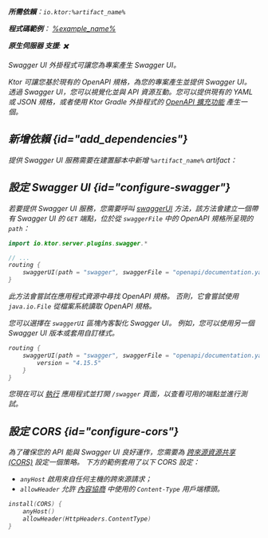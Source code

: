 [//]: # (title: Swagger UI)

<primary-label ref="server-plugin"/>

<var name="artifact_name" value="ktor-server-swagger"/>
<var name="package_name" value="io.ktor.server.plugins.swagger"/>
<var name="plugin_api_link" value="https://api.ktor.io/ktor-server-swagger/io.ktor.server.plugins.swagger/swagger-u-i.html"/>

<tldr>
<p>
<b>所需依賴</b>：<code>io.ktor:%artifact_name%</code>
</p>
<var name="example_name" value="json-kotlinx-openapi"/>
<p>
    <b>程式碼範例</b>：
    <a href="https://github.com/ktorio/ktor-documentation/tree/%ktor_version%/codeSnippets/snippets/%example_name%">
        %example_name%
    </a>
</p>
<p>
    <b><Links href="/ktor/server-native" summary="Ktor supports Kotlin/Native and allows you to run a server without an additional runtime or virtual machine.">原生伺服器</Links> 支援</b>: ✖️
</p>
</tldr>

<link-summary>
Swagger UI 外掛程式可讓您為專案產生 Swagger UI。
</link-summary>

Ktor 可讓您基於現有的 OpenAPI 規格，為您的專案產生並提供 Swagger UI。
透過 Swagger UI，您可以視覺化並與 API 資源互動。您可以提供現有的 YAML 或 JSON 規格，或者使用 Ktor Gradle 外掛程式的 [OpenAPI 擴充功能](openapi-spec-generation.md) 產生一個。

## 新增依賴 {id="add_dependencies"}

提供 Swagger UI 服務需要在建置腳本中新增 `%artifact_name%` artifact：

<Tabs group="languages">
    <TabItem title="Gradle (Kotlin)" group-key="kotlin">
        <code-block lang="Kotlin" code="            implementation(&quot;io.ktor:%artifact_name%:$ktor_version&quot;)"/>
    </TabItem>
    <TabItem title="Gradle (Groovy)" group-key="groovy">
        <code-block lang="Groovy" code="            implementation &quot;io.ktor:%artifact_name%:$ktor_version&quot;"/>
    </TabItem>
    <TabItem title="Maven" group-key="maven">
        <code-block lang="XML" code="            &lt;dependency&gt;&#10;                &lt;groupId&gt;io.ktor&lt;/groupId&gt;&#10;                &lt;artifactId&gt;%artifact_name%-jvm&lt;/artifactId&gt;&#10;                &lt;version&gt;${ktor_version}&lt;/version&gt;&#10;            &lt;/dependency&gt;"/>
    </TabItem>
</Tabs>

## 設定 Swagger UI {id="configure-swagger"}

若要提供 Swagger UI 服務，您需要呼叫 [swaggerUI](%plugin_api_link%) 方法，該方法會建立一個帶有 Swagger UI 的 `GET` 端點，位於從 `swaggerFile` 中的 OpenAPI 規格所呈現的 `path`：

```kotlin
import io.ktor.server.plugins.swagger.*

// ...
routing {
    swaggerUI(path = "swagger", swaggerFile = "openapi/documentation.yaml")
}
```

此方法會嘗試在應用程式資源中尋找 OpenAPI 規格。
否則，它會嘗試使用 `java.io.File` 從檔案系統讀取 OpenAPI 規格。

您可以選擇在 `swaggerUI` 區塊內客製化 Swagger UI。
例如，您可以使用另一個 Swagger UI 版本或套用自訂樣式。

```kotlin
routing {
    swaggerUI(path = "swagger", swaggerFile = "openapi/documentation.yaml") {
        version = "4.15.5"
    }
}
```

您現在可以 [執行](server-run.md) 應用程式並打開 `/swagger` 頁面，以查看可用的端點並進行測試。

## 設定 CORS {id="configure-cors"}

為了確保您的 API 能與 Swagger UI 良好運作，您需要為 [跨來源資源共享 (CORS)](server-cors.md) 設定一個策略。
下方的範例套用了以下 CORS 設定：
- `anyHost` 啟用來自任何主機的跨來源請求；
- `allowHeader` 允許 [內容協商](server-serialization.md) 中使用的 `Content-Type` 用戶端標頭。

```kotlin
install(CORS) {
    anyHost()
    allowHeader(HttpHeaders.ContentType)
}
```